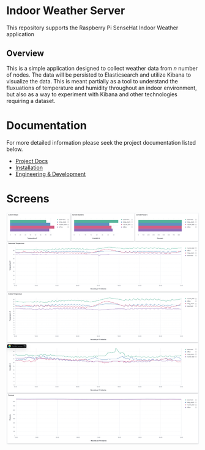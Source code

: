 # Indoor Weather Server

This repository supports the Raspberry Pi SenseHat Indoor Weather application

## Overview
This is a simple application designed to collect weather data from _n_ number of nodes. The data will be persisted to Elasticsearch and utilize Kibana to visualize the data. This is meant partially as a tool to understand the fluxuations of temperature and humidity throughout an indoor environment, but also as a way to experiment with Kibana and other technologies requiring a dataset.

# Documentation
For more detailed information please seek the project documentation listed below.
- [Project Docs](https://docs.entropyinjection.com/books/indoor-weather)
- [Installation](https://docs.entropyinjection.com/books/indoor-weather/chapter/installation)
- [Engineering & Development](https://docs.entropyinjection.com/books/indoor-weather/chapter/engineering)

# Screens
![](docs/kibana-example.png)